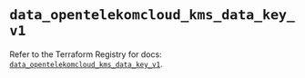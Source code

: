 # `data_opentelekomcloud_kms_data_key_v1`

Refer to the Terraform Registry for docs: [`data_opentelekomcloud_kms_data_key_v1`](https://registry.terraform.io/providers/opentelekomcloud/opentelekomcloud/1.36.38/docs/data-sources/kms_data_key_v1).
